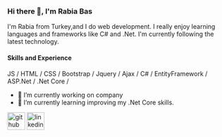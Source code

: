 ### Hi there 👋, I'm Rabia Bas
I'm Rabia from Turkey,and I do web development. I really enjoy learning languages and frameworks like C# and .Net. I'm currently following the latest technology.

#### Skills and Experience
JS / HTML / CSS / Bootstrap / Jquery / Ajax / C# / EntityFramework / ASP.Net / .Net Core / 

- 🔭 I’m currently working on company 
- 🌱 I’m currently learning improving my .Net Core skills. 


[<img src='https://cdn.jsdelivr.net/npm/simple-icons@3.0.1/icons/github.svg' alt='github' height='40'>](https://github.com/rabiaabass)  [<img src='https://cdn.jsdelivr.net/npm/simple-icons@3.0.1/icons/linkedin.svg' alt='linkedin' height='40'>](https://www.linkedin.com/in/rabia-ba%C5%9F-91ab401ba/)  

